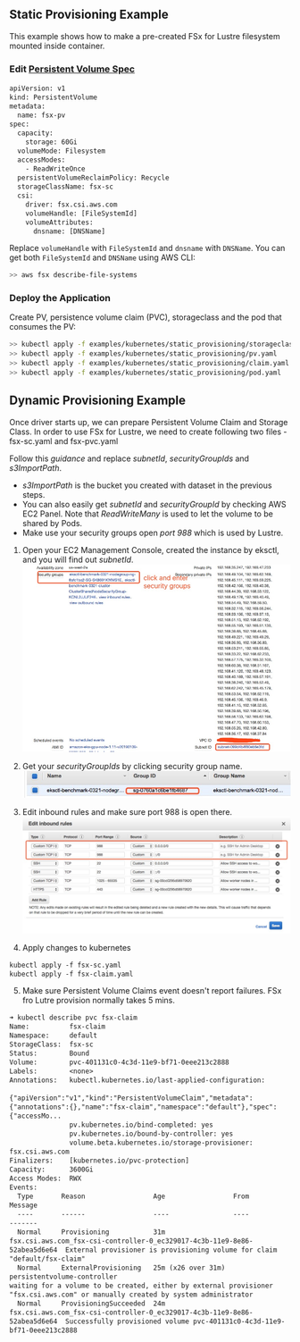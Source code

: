 ## Static Provisioning Example
This example shows how to make a pre-created FSx for Lustre filesystem mounted inside container. 

### Edit [Persistent Volume Spec](pv.yaml)
```
apiVersion: v1
kind: PersistentVolume
metadata:
  name: fsx-pv
spec:
  capacity:
    storage: 60Gi
  volumeMode: Filesystem
  accessModes:
    - ReadWriteOnce
  persistentVolumeReclaimPolicy: Recycle
  storageClassName: fsx-sc
  csi:
    driver: fsx.csi.aws.com
    volumeHandle: [FileSystemId]
    volumeAttributes:
      dnsname: [DNSName] 
```
Replace `volumeHandle` with `FileSystemId` and `dnsname` with `DNSName`. You can get both `FileSystemId` and `DNSName` using AWS CLI:

```sh
>> aws fsx describe-file-systems
```

### Deploy the Application
Create PV, persistence volume claim (PVC), storageclass and the pod that consumes the PV:
```sh
>> kubectl apply -f examples/kubernetes/static_provisioning/storageclass.yaml
>> kubectl apply -f examples/kubernetes/static_provisioning/pv.yaml
>> kubectl apply -f examples/kubernetes/static_provisioning/claim.yaml
>> kubectl apply -f examples/kubernetes/static_provisioning/pod.yaml
```

## Dynamic Provisioning Example

Once driver starts up, we can prepare Persistent Volume Claim and Storage Class. In order to use FSx for Lustre, we need to create following two files - fsx-sc.yaml and fsx-pvc.yaml

Follow this *guidance* and replace *subnetId*, *securityGroupIds* and *s3ImportPath*. 

* *s3ImportPath* is the bucket you created with dataset in the previous steps.
* You can also easily get *subnetId* and *securityGroupId* by checking AWS EC2 Panel. Note that *ReadWriteMany* is used to let the volume to be shared by Pods.
* Make use your security groups open *port* *988* which is used by Lustre.

1. Open your EC2 Management Console, created the instance by eksctl, and you will find out *subnetId*.  
![ec2-mgmt-console](../../images/ec2-mgmt-console.jpg)

2. Get your *securityGroupIds* by clicking security group name.  
![securty-group](../../images/security-group.jpg)

3. Edit inbound rules and make sure port 988 is open there.  
![inbound-rule](../../images/inbound-rule.jpg)

4. Apply changes to kubernetes

```
kubectl apply -f fsx-sc.yaml
kubectl apply -f fsx-claim.yaml
```

5. Make sure Persistent Volume Claims event doesn't report failures. FSx fro Lutre provision normally takes 5 mins.

```
➜ kubectl describe pvc fsx-claim
Name:          fsx-claim
Namespace:     default
StorageClass:  fsx-sc
Status:        Bound
Volume:        pvc-401131c0-4c3d-11e9-bf71-0eee213c2888
Labels:        <none>
Annotations:   kubectl.kubernetes.io/last-applied-configuration:
                 {"apiVersion":"v1","kind":"PersistentVolumeClaim","metadata":{"annotations":{},"name":"fsx-claim","namespace":"default"},"spec":{"accessMo...
               pv.kubernetes.io/bind-completed: yes
               pv.kubernetes.io/bound-by-controller: yes
               volume.beta.kubernetes.io/storage-provisioner: fsx.csi.aws.com
Finalizers:    [kubernetes.io/pvc-protection]
Capacity:      3600Gi
Access Modes:  RWX
Events:
  Type       Reason                 Age                 From                                                                       Message
  ----       ------                 ----                ----                                                                       -------
  Normal     Provisioning           31m                 fsx.csi.aws.com_fsx-csi-controller-0_ec329017-4c3b-11e9-8e86-52abea5d6e64  External provisioner is provisioning volume for claim "default/fsx-claim"
  Normal     ExternalProvisioning   25m (x26 over 31m)  persistentvolume-controller                                                waiting for a volume to be created, either by external provisioner "fsx.csi.aws.com" or manually created by system administrator
  Normal     ProvisioningSucceeded  24m                 fsx.csi.aws.com_fsx-csi-controller-0_ec329017-4c3b-11e9-8e86-52abea5d6e64  Successfully provisioned volume pvc-401131c0-4c3d-11e9-bf71-0eee213c2888

```
